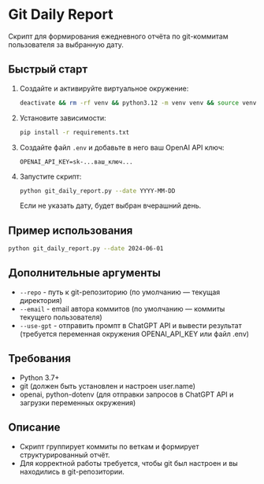 # Git Daily Report

Скрипт для формирования ежедневного отчёта по git-коммитам пользователя за выбранную дату.

## Быстрый старт

1. Создайте и активируйте виртуальное окружение:
   ```bash
   deactivate && rm -rf venv && python3.12 -m venv venv && source venv/bin/activate && python --version
   ```
2. Установите зависимости:
   ```bash
   pip install -r requirements.txt
   ```
3. Создайте файл `.env` и добавьте в него ваш OpenAI API ключ:
   ```env
   OPENAI_API_KEY=sk-...ваш_ключ...
   ```
4. Запустите скрипт:
   ```bash
   python git_daily_report.py --date YYYY-MM-DD
   ```
   Если не указать дату, будет выбран вчерашний день.

## Пример использования
```bash
python git_daily_report.py --date 2024-06-01
```

## Дополнительные аргументы
- `--repo` - путь к git-репозиторию (по умолчанию — текущая директория)
- `--email` - email автора коммитов (по умолчанию — коммиты текущего пользователя)
- `--use-gpt` - отправить промпт в ChatGPT API и вывести результат (требуется переменная окружения OPENAI_API_KEY или файл .env)

## Требования
- Python 3.7+
- git (должен быть установлен и настроен user.name)
- openai, python-dotenv (для отправки запросов в ChatGPT API и загрузки переменных окружения)

## Описание
- Скрипт группирует коммиты по веткам и формирует структурированный отчёт.
- Для корректной работы требуется, чтобы git был настроен и вы находились в git-репозитории.